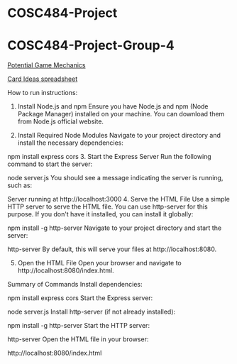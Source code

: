 # COSC484-Project

# COSC484-Project-Group-4

[Potential Game Mechanics](https://tu-my.sharepoint.com/:w:/g/personal/colive9_students_towson_edu/EUNJ8HQ8N1xPiCloWGAFt0EBeu87fe_-cWc7bBHaFbN1_A?e=GgyVNy)

[Card Ideas spreadsheet](https://tu-my.sharepoint.com/:x:/g/personal/colive9_students_towson_edu/EfMEa5tfsRlMtnz7UlbTD_8BgYQwuRjSfMEm4pubseWdOQ?e=Egl2eu)


How to run instructions:
1. Install Node.js and npm
Ensure you have Node.js and npm (Node Package Manager) installed on your machine. You can download them from Node.js official website.

2. Install Required Node Modules
Navigate to your project directory and install the necessary dependencies:

npm install express cors
3. Start the Express Server
Run the following command to start the server:

node server.js
You should see a message indicating the server is running, such as:

Server running at http://localhost:3000
4. Serve the HTML File
Use a simple HTTP server to serve the HTML file. You can use http-server for this purpose. If you don't have it installed, you can install it globally:

npm install -g http-server
Navigate to your project directory and start the server:

http-server
By default, this will serve your files at http://localhost:8080.

5. Open the HTML File
Open your browser and navigate to http://localhost:8080/index.html.

Summary of Commands
Install dependencies:

npm install express cors
Start the Express server:

node server.js
Install http-server (if not already installed):

npm install -g http-server
Start the HTTP server:

http-server
Open the HTML file in your browser:

http://localhost:8080/index.html
